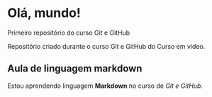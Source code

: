 # Olá, mundo!
 Primeiro repositório do curso Git e GitHub

Repositório criado durante o curso Git e GitHub do Curso em vídeo.

## Aula de linguagem markdown
Estou aprendendo linguagem **Markdown** no curso de *Git* *e* *GitHub.*